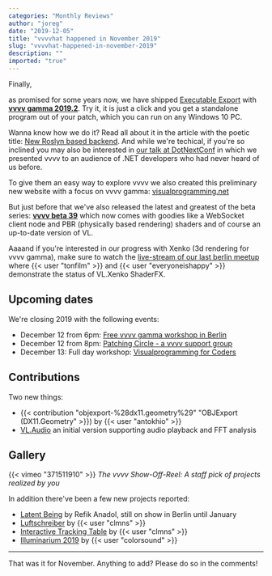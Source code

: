 ```yaml
---
categories: "Monthly Reviews"
author: "joreg"
date: "2019-12-05"
title: "vvvvhat happened in November 2019"
slug: "vvvvhat-happened-in-november-2019"
description: ""
imported: "true"
---
```



Finally,

as promised for some years now, we have shipped [Executable Export](/blog/2019/vl-exporting-an-application) with **[vvvv gamma 2019.2](/blog/2020/vvvv-gamma-2019.2-preview)**. Try it, it is just a click and you get a standalone program out of your patch, which you can run on any Windows 10 PC. 

Wanna know how we do it? Read all about it in the article with the poetic title: [New Roslyn based backend](/blog/2019/vl-new-roslyn-based-backend). And while we're techical, if you're so inclined you may also be interested in [our talk at DotNextConf](/blog/2019/vvvv-at-dotnextconf-moscow-video) in which we presented vvvv to an audience of .NET developers who had never heard of us before. 

To give them an easy way to explore vvvv we also created this preliminary new website with a focus on vvvv gamma: [visualprogramming.net](/blog/2019/visualprogramming.net) 

But just before that we've also released the latest and greatest of the beta series: **[vvvv beta 39](/blog/2019/vvvv50beta39)** which now comes with goodies like a WebSocket client node and PBR (physically based rendering) shaders and of course an up-to-date version of VL.

Aaaand if you're interested in our progress with Xenko (3d rendering for vvvv gamma), make sure to watch the [live-stream of our last berlin meetup](https://www.youtube.com/watch?v=UhzEwgdCbGo) where {{< user "tonfilm" >}} and {{< user "everyoneishappy" >}} demonstrate the status of VL.Xenko ShaderFX.

## Upcoming dates

We're closing 2019 with the following events:
* December 12 from 6pm: [Free vvvv gamma workshop in Berlin](https://nodeforum.org/announcements/series-of-free-2h-introduction-workshop-to-vvvv-gamma/)
* December 12 from 8pm: [Patching Circle - a vvvv support group](/blog/2019/patching-circle-a-vvvv-support-group)
* December 13: Full day workshop: [Visualprogramming for Coders](https://nodeforum.org/announcements/fullday-workshop-visual-programming-for-coders/)

## Contributions

Two new things:
* {{< contribution "objexport-%28dx11.geometry%29" "OBJExport (DX11.Geometry" >}}) by {{< user "antokhio" >}}
* [VL.Audio](https://github.com/vvvv/VL.Audio) an initial version supporting audio playback and FFT analysis

## Gallery

{{< vimeo "371511910" >}}
*The vvvv Show-Off-Reel: A staff pick of projects realized by you*

In addition there've been a few new projects reported:
* [Latent Being](/blog/2019/latent-being-refik-anadol) by Refik Anadol, still on show in Berlin until January
* [Luftschreiber](/blog/luftschreiber) by {{< user "clmns" >}}
* [Interactive Tracking Table](/blog/interactive-tracking-table) by {{< user "clmns" >}}
* [Illuminarium 2019](/blog/2019/illuminarium-2019-zurich) by {{< user "colorsound" >}}

---

That was it for November. Anything to add? Please do so in the comments!


